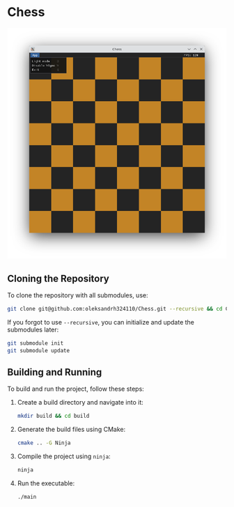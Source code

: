 # Chess

![Screenshot of the project](screenshots/1.png)

## Cloning the Repository

To clone the repository with all submodules, use:

```bash
git clone git@github.com:oleksandrh324110/Chess.git --recursive && cd Chess
```

If you forgot to use `--recursive`, you can initialize and update the submodules later:

```bash
git submodule init
git submodule update
```

## Building and Running

To build and run the project, follow these steps:

1. Create a build directory and navigate into it:

   ```bash
   mkdir build && cd build
   ```

2. Generate the build files using CMake:

   ```bash
   cmake .. -G Ninja
   ```

3. Compile the project using `ninja`:

   ```bash
   ninja
   ```

4. Run the executable:

   ```bash
   ./main
   ```
